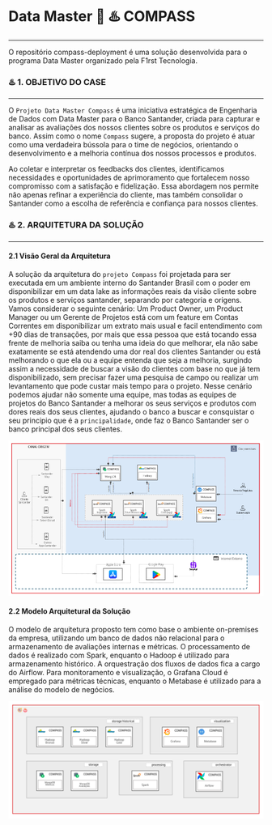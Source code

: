 # Data Master 🧭 ♨️ COMPASS
---

O repositório compass-deployment é uma solução desenvolvida para o programa Data Master organizado pela F1rst Tecnologia.



### ♨️ 1. OBJETIVO DO CASE

---

O `Projeto Data Master Compass` é uma iniciativa estratégica de Engenharia de Dados com Data Master para o Banco Santander, criada para capturar e analisar as avaliações dos nossos clientes sobre os produtos e serviços do banco. Assim como o nome `Compass` sugere, a proposta do projeto é atuar como uma verdadeira bússola para o time de negócios, orientando o desenvolvimento e a melhoria contínua dos nossos processos e produtos.

Ao coletar e interpretar os feedbacks dos clientes, identificamos necessidades e oportunidades de aprimoramento que fortalecem nosso compromisso com a satisfação e fidelização. Essa abordagem nos permite não apenas refinar a experiência do cliente, mas também consolidar o Santander como a escolha de referência e confiança para nossos clientes.

### ♨️ 2. ARQUITETURA DA SOLUÇÃO

---
#### 2.1 Visão Geral da Arquitetura

A solução da arquitetura do `projeto Compass` foi projetada para ser executada em um ambiente interno do Santander Brasil com o poder em disponibilizar em um data lake as informações reais da visão cliente sobre os produtos e serviços santander, separando por categoria e origens. Vamos considerar o seguinte cenário: Um Product Owner, um Product Manager ou um Gerente de Projetos está com um feature em Contas Correntes em disponibilizar um extrato mais usual e facil entendimento com +90 dias de transações, por mais que essa pessoa que está tocando essa frente de melhoria saiba ou tenha uma ideia do que melhorar, ela não sabe exatamente se está atendendo uma dor real dos clientes Santander ou está melhorando o que ela ou a equipe entenda que seja a melhoria, surgindo assim a necessidade de buscar a visão do clientes com base no que já tem disponibilizado, sem precisar fazer uma pesquisa de campo ou realizar um levantamento que pode custar mais tempo para o projeto. Nesse cenário podemos ajudar não somente uma equipe, mas todas as equipes de projetos do Banco Santander a melhorar os seus serviços e produtos com dores reais dos seus clientes, ajudando o banco a buscar e consquistar o seu principio que é a `principalidade`, onde faz o Banco Santander ser o banco principal dos seus clientes.


![<arquitetura-data-master-compass>](https://github.com/gacarvalho/compass-deployment/blob/main/img/arquitetura_compass.png?raw=true)

#### 2.2 Modelo Arquitetural da Solução

O modelo de arquitetura proposto tem como base o ambiente on-premises da empresa, utilizando um banco de dados não relacional para o armazenamento de avaliações internas e métricas. O processamento de dados é realizado com Spark, enquanto o Hadoop é utilizado para armazenamento histórico. A orquestração dos fluxos de dados fica a cargo do Airflow. Para monitoramento e visualização, o Grafana Cloud é empregado para métricas técnicas, enquanto o Metabase é utilizado para a análise do modelo de negócios. 

![<componentes-arquitetura-data-master-compass>](https://github.com/gacarvalho/compass-deployment/blob/main/img/componentes_arquitetura.png)
